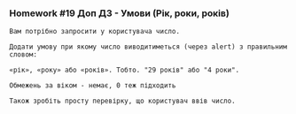 ### Homework #19 Доп ДЗ - Умови (Рік, роки, років)
    Вам потрібно запросити у користувача число.

    Додати умову при якому число виводитиметься (через alert) з правильним словом: 

    «рік», «року» або «років». Тобто. "29 років" або "4 роки".

    Обмежень за віком - немає, 0 теж підходить 

    Також зробіть просту перевірку, що користувач ввів число.